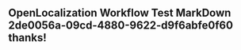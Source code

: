 <properties
ms.topic="hero-topic1"
ms.test1="hero-topic"
ms.test2="test"/>

## OpenLocalization Workflow Test MarkDown 2de0056a-09cd-4880-9622-d9f6abfe0f60 thanks!
